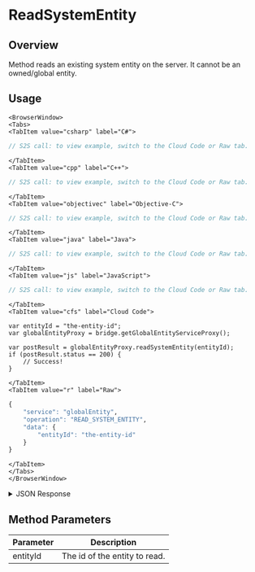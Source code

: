 # ReadSystemEntity
## Overview
Method reads an existing system entity on the server. It cannot be an owned/global entity.

<PartialServop service_name="globalEntity" operation_name="READ_SYSTEM_ENTITY" />

## Usage

```mdx-code-block
<BrowserWindow>
<Tabs>
<TabItem value="csharp" label="C#">
```

```csharp
// S2S call: to view example, switch to the Cloud Code or Raw tab.
```

```mdx-code-block
</TabItem>
<TabItem value="cpp" label="C++">
```

```cpp
// S2S call: to view example, switch to the Cloud Code or Raw tab.
```

```mdx-code-block
</TabItem>
<TabItem value="objectivec" label="Objective-C">
```

```objectivec
// S2S call: to view example, switch to the Cloud Code or Raw tab.
```

```mdx-code-block
</TabItem>
<TabItem value="java" label="Java">
```

```java
// S2S call: to view example, switch to the Cloud Code or Raw tab.
```

```mdx-code-block
</TabItem>
<TabItem value="js" label="JavaScript">
```

```javascript
// S2S call: to view example, switch to the Cloud Code or Raw tab.
```

```mdx-code-block
</TabItem>
<TabItem value="cfs" label="Cloud Code">
```

```cfscript
var entityId = "the-entity-id";
var globalEntityProxy = bridge.getGlobalEntityServiceProxy();

var postResult = globalEntityProxy.readSystemEntity(entityId);
if (postResult.status == 200) {
    // Success!
}
```

```mdx-code-block
</TabItem>
<TabItem value="r" label="Raw">
```

```r
{
	"service": "globalEntity",
	"operation": "READ_SYSTEM_ENTITY",
	"data": {
		"entityId": "the-entity-id"
	}
}
```

```mdx-code-block
</TabItem>
</Tabs>
</BrowserWindow>
```

<details>
<summary>JSON Response</summary>

```json
{
    "data": {
        "gameId": "22198",
        "entityIndexedId": null,
        "timeToLive": 0,
        "createdAt": 1498850247510,
        "entityType": "address",
        "entityId": "4b2f1cba-cc52-4d3c-8663-ff540ee48a38",
        "acl": {
        "other": 2
        },
        "ownerId": null,
        "version": 2,
        "expiresAt": 9223372036854776000,
        "updatedAt": 1498850536733,
        "_serverTime": 1637946319239
    },
    "status": 200
}
```
</details>

## Method Parameters
Parameter | Description
--------- | -----------
entityId | The id of the entity to read. 


